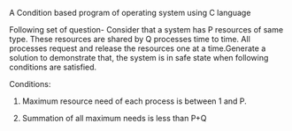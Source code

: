 A Condition based program of operating system using C language

Following set of question- Consider that a system has P resources of same type. These resources are shared by Q processes time to time. All processes request and release the resources one at a time.Generate a solution to demonstrate that, the system is in safe state when following conditions are satisfied.

Conditions:

1. Maximum resource need of each process is between 1 and P.

2. Summation of all maximum needs is less than P+Q
